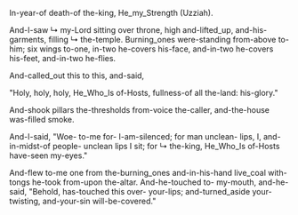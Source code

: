 In-year-of death-of the-king, He_my_Strength (Uzziah).

And-I-saw ↳ my-Lord sitting over throne, high and-lifted_up, and-his-garments, filling ↳ the-temple. 
Burning_ones were-standing from-above to-him; six wings to-one, in-two he-covers his-face, and-in-two he-covers his-feet, and-in-two he-flies.

And-called_out this to this, and-said, 

"Holy, holy, holy, He_Who_Is of-Hosts,
fullness-of all the-land: his-glory."

And-shook pillars the-thresholds from-voice the-caller, and-the-house was-filled smoke.

And-I-said, "Woe- to-me for- I-am-silenced; for man unclean- lips, I, and-in-midst-of people- unclean lips I sit; for ↳ the-king, He_Who_Is of-Hosts have-seen my-eyes."


And-flew to-me one from the-burning_ones and-in-his-hand live_coal with-tongs he-took from-upon the-altar. 
And-he-touched to- my-mouth,
and-he-said, "Behold, has-touched this over- your-lips; and-turned_aside your-twisting, and-your-sin will-be-covered." 